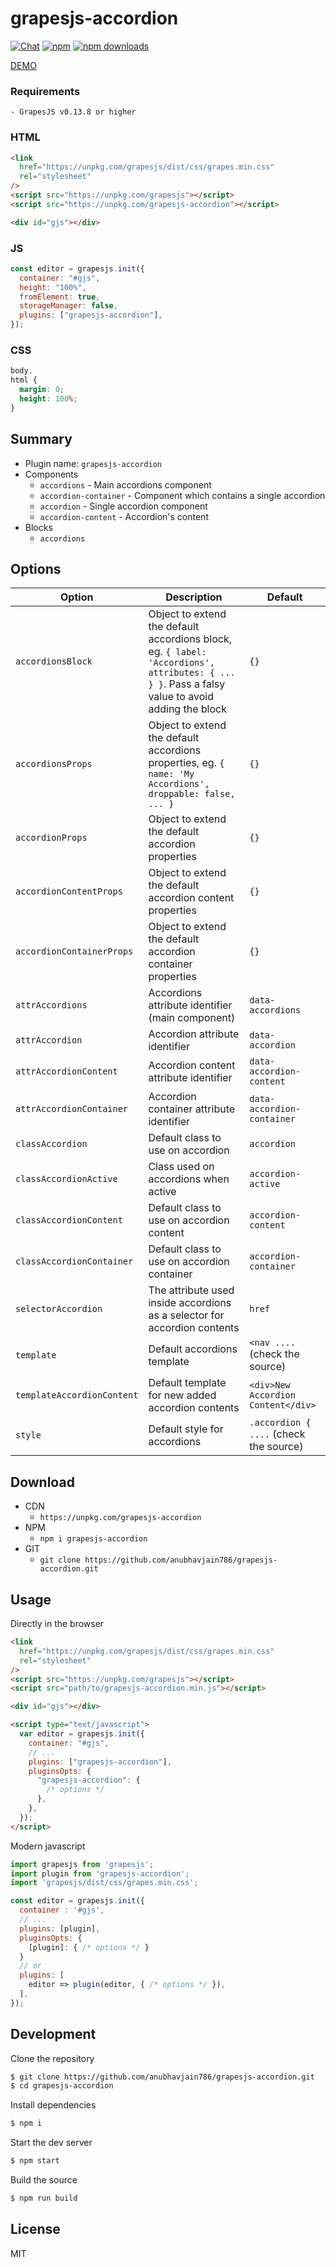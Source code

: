 # grapesjs-accordion

[![Chat](https://img.shields.io/badge/chat-discord-7289da.svg)](https://discord.gg/s2jebu)
[![npm](https://img.shields.io/npm/v/grapesjs.svg)](https://www.npmjs.com/package/grapesjs-accordion)
[![npm downloads](https://img.shields.io/npm/v/grapesjs.svg)](https://npm-stat.com/charts.html?package=grapesjs-accordion)

[DEMO](http://grapesjs.com/demo.html)

<!-- > **Provide a live demo of your plugin**
> For a better user engagement create a simple live demo by using services like [JSFiddle](https://jsfiddle.net) [CodeSandbox](https://codesandbox.io) [CodePen](https://codepen.io) and link it here in your README (attaching a screenshot/gif will also be a plus).
> To help you in this process here below you will find the necessary HTML/CSS/JS, so it just a matter of copy-pasting on some of those services. After that delete this part and update the link above -->

### Requirements

```
- GrapesJS v0.13.8 or higher
```

### HTML

```html
<link
  href="https://unpkg.com/grapesjs/dist/css/grapes.min.css"
  rel="stylesheet"
/>
<script src="https://unpkg.com/grapesjs"></script>
<script src="https://unpkg.com/grapesjs-accordion"></script>

<div id="gjs"></div>
```

### JS

```js
const editor = grapesjs.init({
  container: "#gjs",
  height: "100%",
  fromElement: true,
  storageManager: false,
  plugins: ["grapesjs-accordion"],
});
```

### CSS

```css
body,
html {
  margin: 0;
  height: 100%;
}
```

## Summary

- Plugin name: `grapesjs-accordion`
- Components
  - `accordions` - Main accordions component
  - `accordion-container` - Component which contains a single accordion
  - `accordion` - Single accordion component
  - `accordion-content` - Accordion's content
- Blocks
  - `accordions`

## Options

| Option                     | Description                                                                                                                                     | Default                                |
| -------------------------- | ----------------------------------------------------------------------------------------------------------------------------------------------- | -------------------------------------- |
| `accordionsBlock`          | Object to extend the default accordions block, eg. `{ label: 'Accordions', attributes: { ... } }`. Pass a falsy value to avoid adding the block | `{}`                                   |
| `accordionsProps`          | Object to extend the default accordions properties, eg. `{ name: 'My Accordions', droppable: false, ... }`                                      | `{}`                                   |
| `accordionProps`           | Object to extend the default accordion properties                                                                                               | `{}`                                   |
| `accordionContentProps`    | Object to extend the default accordion content properties                                                                                       | `{}`                                   |
| `accordionContainerProps`  | Object to extend the default accordion container properties                                                                                     | `{}`                                   |
| `attrAccordions`           | Accordions attribute identifier (main component)                                                                                                | `data-accordions`                      |
| `attrAccordion`            | Accordion attribute identifier                                                                                                                  | `data-accordion`                       |
| `attrAccordionContent`     | Accordion content attribute identifier                                                                                                          | `data-accordion-content`               |
| `attrAccordionContainer`   | Accordion container attribute identifier                                                                                                        | `data-accordion-container`             |
| `classAccordion`           | Default class to use on accordion                                                                                                               | `accordion`                            |
| `classAccordionActive`     | Class used on accordions when active                                                                                                            | `accordion-active`                     |
| `classAccordionContent`    | Default class to use on accordion content                                                                                                       | `accordion-content`                    |
| `classAccordionContainer`  | Default class to use on accordion container                                                                                                     | `accordion-container`                  |
| `selectorAccordion`        | The attribute used inside accordions as a selector for accordion contents                                                                       | `href`                                 |
| `template`                 | Default accordions template                                                                                                                     | `<nav ....` (check the source)         |
| `templateAccordionContent` | Default template for new added accordion contents                                                                                               | `<div>New Accordion Content</div>`     |
| `style`                    | Default style for accordions                                                                                                                    | `.accordion { ....` (check the source) |

## Download

- CDN
  - `https://unpkg.com/grapesjs-accordion`
- NPM
  - `npm i grapesjs-accordion`
- GIT
  - `git clone https://github.com/anubhavjain786/grapesjs-accordion.git`

## Usage

Directly in the browser

```html
<link
  href="https://unpkg.com/grapesjs/dist/css/grapes.min.css"
  rel="stylesheet"
/>
<script src="https://unpkg.com/grapesjs"></script>
<script src="path/to/grapesjs-accordion.min.js"></script>

<div id="gjs"></div>

<script type="text/javascript">
  var editor = grapesjs.init({
    container: "#gjs",
    // ...
    plugins: ["grapesjs-accordion"],
    pluginsOpts: {
      "grapesjs-accordion": {
        /* options */
      },
    },
  });
</script>
```

Modern javascript

```js
import grapesjs from 'grapesjs';
import plugin from 'grapesjs-accordion';
import 'grapesjs/dist/css/grapes.min.css';

const editor = grapesjs.init({
  container : '#gjs',
  // ...
  plugins: [plugin],
  pluginsOpts: {
    [plugin]: { /* options */ }
  }
  // or
  plugins: [
    editor => plugin(editor, { /* options */ }),
  ],
});
```

## Development

Clone the repository

```sh
$ git clone https://github.com/anubhavjain786/grapesjs-accordion.git
$ cd grapesjs-accordion
```

Install dependencies

```sh
$ npm i
```

Start the dev server

```sh
$ npm start
```

Build the source

```sh
$ npm run build
```

## License

MIT
